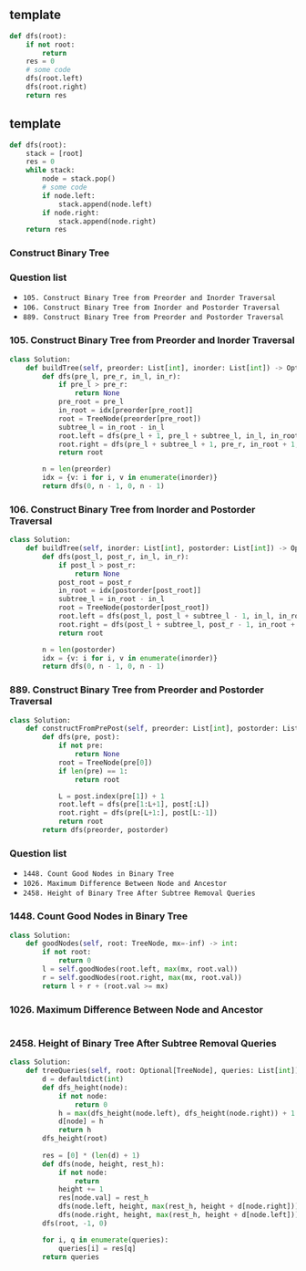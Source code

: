 ## template

```python
def dfs(root):
    if not root:
        return
    res = 0
    # some code
    dfs(root.left)
    dfs(root.right)
    return res
```

## template

```python
def dfs(root):
    stack = [root]
    res = 0
    while stack:
        node = stack.pop()
        # some code
        if node.left:
            stack.append(node.left)
        if node.right:
            stack.append(node.right)
    return res
```

### Construct Binary Tree

### Question list

* `105. Construct Binary Tree from Preorder and Inorder Traversal`
* `106. Construct Binary Tree from Inorder and Postorder Traversal`
* `889. Construct Binary Tree from Preorder and Postorder Traversal`

### 105. Construct Binary Tree from Preorder and Inorder Traversal

```python
class Solution:
    def buildTree(self, preorder: List[int], inorder: List[int]) -> Optional[TreeNode]:
        def dfs(pre_l, pre_r, in_l, in_r):
            if pre_l > pre_r:
                return None
            pre_root = pre_l
            in_root = idx[preorder[pre_root]]
            root = TreeNode(preorder[pre_root])
            subtree_l = in_root - in_l
            root.left = dfs(pre_l + 1, pre_l + subtree_l, in_l, in_root - 1)
            root.right = dfs(pre_l + subtree_l + 1, pre_r, in_root + 1, in_r)
            return root

        n = len(preorder)
        idx = {v: i for i, v in enumerate(inorder)}
        return dfs(0, n - 1, 0, n - 1)
```

### 106. Construct Binary Tree from Inorder and Postorder Traversal

```python
class Solution:
    def buildTree(self, inorder: List[int], postorder: List[int]) -> Optional[TreeNode]:
        def dfs(post_l, post_r, in_l, in_r):
            if post_l > post_r:
                return None
            post_root = post_r
            in_root = idx[postorder[post_root]]
            subtree_l = in_root - in_l
            root = TreeNode(postorder[post_root])
            root.left = dfs(post_l, post_l + subtree_l - 1, in_l, in_root - 1)
            root.right = dfs(post_l + subtree_l, post_r - 1, in_root + 1, in_r)
            return root

        n = len(postorder)
        idx = {v: i for i, v in enumerate(inorder)}
        return dfs(0, n - 1, 0, n - 1)
```

### 889. Construct Binary Tree from Preorder and Postorder Traversal

```python
class Solution:
    def constructFromPrePost(self, preorder: List[int], postorder: List[int]) -> Optional[TreeNode]:
        def dfs(pre, post):
            if not pre: 
                return None
            root = TreeNode(pre[0])
            if len(pre) == 1: 
                return root

            L = post.index(pre[1]) + 1
            root.left = dfs(pre[1:L+1], post[:L])
            root.right = dfs(pre[L+1:], post[L:-1])
            return root
        return dfs(preorder, postorder)
```

### Question list

* `1448. Count Good Nodes in Binary Tree`
* `1026. Maximum Difference Between Node and Ancestor`
* `2458. Height of Binary Tree After Subtree Removal Queries`

### 1448. Count Good Nodes in Binary Tree

```python
class Solution:
    def goodNodes(self, root: TreeNode, mx=-inf) -> int:
        if not root:
            return 0
        l = self.goodNodes(root.left, max(mx, root.val))
        r = self.goodNodes(root.right, max(mx, root.val))
        return l + r + (root.val >= mx)
```

### 1026. Maximum Difference Between Node and Ancestor

```python
```

### 2458. Height of Binary Tree After Subtree Removal Queries

```python
class Solution:
    def treeQueries(self, root: Optional[TreeNode], queries: List[int]) -> List[int]:
        d = defaultdict(int)
        def dfs_height(node):
            if not node:
                return 0
            h = max(dfs_height(node.left), dfs_height(node.right)) + 1
            d[node] = h 
            return h 
        dfs_height(root)
        
        res = [0] * (len(d) + 1)
        def dfs(node, height, rest_h):
            if not node:
                return 
            height += 1
            res[node.val] = rest_h
            dfs(node.left, height, max(rest_h, height + d[node.right]))
            dfs(node.right, height, max(rest_h, height + d[node.left]))
        dfs(root, -1, 0)

        for i, q in enumerate(queries):
            queries[i] = res[q]
        return queries
```